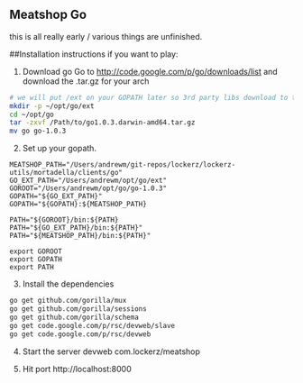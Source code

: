 Meatshop Go
-----------

this is all really early / various things are unfinished. 

##Installation instructions if you want to play:

1. Download go
Go to http://code.google.com/p/go/downloads/list and download the .tar.gz for your arch

```bash
# we will put /ext on your GOPATH later so 3rd party libs download to there
mkdir -p ~/opt/go/ext
cd ~/opt/go
tar -zxvf /Path/to/go1.0.3.darwin-amd64.tar.gz 
mv go go-1.0.3
```

2. Set up your gopath.
```
MEATSHOP_PATH="/Users/andrewm/git-repos/lockerz/lockerz-utils/mortadella/clients/go"
GO_EXT_PATH="/Users/andrewm/opt/go/ext"
GOROOT="/Users/andrewm/opt/go/go-1.0.3"
GOPATH="${GO_EXT_PATH}"
GOPATH="${GOPATH}:${MEATSHOP_PATH}

PATH="${GOROOT}/bin:${PATH}
PATH="${GO_EXT_PATH}/bin:${PATH}"
PATH="${MEATSHOP_PATH}/bin:${PATH}"

export GOROOT
export GOPATH
export PATH
```

3. Install the dependencies
```bash
go get github.com/gorilla/mux
go get github.com/gorilla/sessions
go get github.com/gorilla/schema
go get code.google.com/p/rsc/devweb/slave
go get code.google.com/p/rsc/devweb
```

4. Start the server
devweb com.lockerz/meatshop

5. Hit port http://localhost:8000

